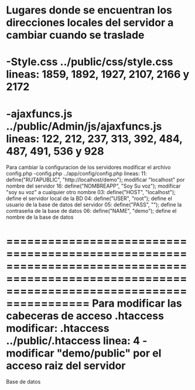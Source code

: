 Lugares donde se encuentran los direcciones locales del servidor a cambiar cuando se traslade
==============================================================================================================================================
-Style.css ../public/css/style.css
    lineas: 1859, 1892, 1927, 2107, 2166 y 2172
==============================================================================================================================================

-ajaxfuncs.js ../public/Admin/js/ajaxfuncs.js
    lineas: 122, 212, 237, 313, 392, 484, 487, 491, 536 y 928
==============================================================================================================================================

Para cambiar la configuracion de los servidores modificar el archivo config.php
-config.php ../app/config/config.php
    lineas: 11: define("RUTAPUBLIC", "http://localhost/demo"); modificar "localhost" por nombre del servidor
            16: define("NOMBREAPP", "Soy Su voz"); modificar "soy su voz" a cualquier otro nombre
            03: define("HOST", "localhost"); define el servidor local de la BD
            04: define("USER", "root"); define el usuario de la base de datos del servidor
            05: define("PASS", ""); define la contraseña de la base de datos
            06: define("NAME", "demo"); define el nombre de la base de datos

==============================================================================================================================================
Para modificar las cabeceras de acceso .htaccess modificar:
.htaccess ../public/.htaccess
    linea: 4 - modificar "demo/public" por el acceso raiz del servidor
==============================================================================================================================================
Base de datos
